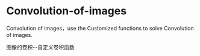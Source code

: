 # Convolution-of-images
Convolution of images，use the Customized functions to solve Convolution of images.

图像的卷积--自定义卷积函数
